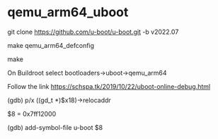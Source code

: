 # qemu_arm64_uboot
git clone https://github.com/u-boot/u-boot.git -b v2022.07

make qemu_arm64_defconfig

make

On Buildroot select bootloaders->uboot->qemu_arm64 


Follow the link https://schspa.tk/2019/10/22/uboot-online-debug.html

(gdb) p/x ((gd_t *)$x18)->relocaddr

$8 = 0x7ff12000

(gdb) add-symbol-file u-boot $8
